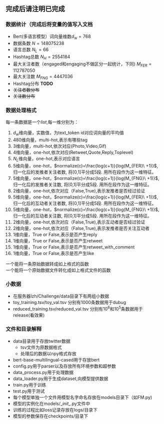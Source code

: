 ## 完成后请注明已完成
### 数据统计（完成后将变量的值写入文档
* Bert(多语言模型）词向量维数$d_w=768$
* 数据条数 $N=148075238$
* 语言总数 $N_L=66$
* Hashtag总数 $N_H=2554184$
* 最大关注者数（engaged和engaging不做区分一起统计，下同) $M_{FER}=112787050$
* 最大关注数 $M_{FNG}=4447036$
* Hashtag分布 **TODO**
* ~~关注者数分布~~
* ~~关注数分布~~
### 数据处理格式
每一条数据是一个*list*,每一维分别为：  
1. $d_w$维向量，实数值，为text_token id对应词向量的平均值
2. $480$维向量，multi-hot,表示有哪些tag
3. $3$维向量，multi-hot,依次对应(Photo,Video,Gif)
4. $4$维向量，one-hot,依次对应(Retweet,Quote,Reply,Toplevel)
5. $N_L$维向量，one-hot,表示对应语言
6. $5$维向量，one-hot，$normalize(c)=\frac{log(c+1)}{log(M_{FER}\ +1)}$, 归一化后的发推者关注者数, 将[0,1]平分成5段. 用所在段作为这一维特征。
7. $5$维向量，one-hot，$normalize(c)=\frac{log(c+1)}{log(M_{FNG}\ +1)}$, 归一化后的发推者关注数, 将[0,1]平分成5段. 用所在段作为这一维特征。
8. $2$维向量，one-hot,依次对应（False,True),表示发推者是否经过验证
9. $5$维向量，one-hot，$normalize(c)=\frac{log(c+1)}{log(M_{FER}\ +1)}$, 归一化后的互动者关注者数, 将[0,1]平分成5段. 用所在段作为这一维特征。
10. $5$维向量，one-hot，$normalize(c)=\frac{log(c+1)}{log(M_{FNG}\ +1)}$, 归一化后的互动者关注数, 将[0,1]平分成5段. 用所在段作为这一维特征。
11. $2$维向量，one-hot,依次对应（False,True),表示互动者是否经过验证
12. $2$维向量，one-hot,依次对应（False,True),表示发推者是否关注互动者
13. $1$维向量，True or False,表示是否产生reply
14. $1$维向量，True or False,表示是否产生retweet
15. $1$维向量，True or False,表示是否产生retweet_with_comment
16. $1$维向量，True or False,表示是否产生like

一个能将一条原始数据转成如上格式的函数  
一个能将一个原始数据文件转化成如上格式文件的函数

### 小数据
* 在服务器lzh/Challenge/data目录下有两组小数据
* toy_training.tsv/toy_val.tsv 分别有1000条数据用于dubug
* reduced_training.tsv/reduced_val.tsv 分别有$10^6$和$10^5$条数据用于release(看效果)

### 文件和目录解释
* data目录用于存放twitter数据
  * tsv文件为原数据格式
  * 处理后的数据以npy格式存放
* bert-base-multilingual-cased用于存放bert
* config.py用于parser以及存放所有环境参数和超参数
* data_process.py用于处理数据
* data_loader.py用于生成dataset,向模型提供数据
* train.py用于训练
* test.py用于测试
* 每个模型单独一个文件用模型名字命名存放在models目录下（如FM.py)
* 模型的实例化在models/\__init__.py文件中
* 训练的过程比如loss记录存放在logs/目录下
* 模型的参数保存在checkpoints/目录下
